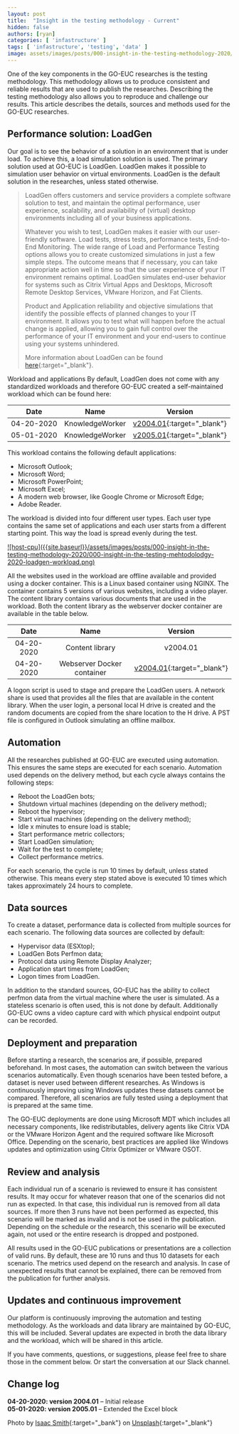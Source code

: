 ```yaml
---
layout: post
title:  "Insight in the testing methodology - Current"
hidden: false
authors: [ryan]
categories: [ 'infastructure' ]
tags: [ 'infastructure', 'testing', 'data' ]
image: assets/images/posts/000-insight-in-the-testing-methodology-2020/000-insight-in-the-testing-mehtodolodgy-2020-feature-image.png
---
```

One of the key components in the GO-EUC researches is the testing methodology. This methodology allows us to produce consistent and reliable results that are used to publish the researches. Describing the testing methodology also allows you to reproduce and challenge our results. This article describes the details, sources and methods used for the GO-EUC researches. 

## Performance solution: LoadGen
Our goal is to see the behavior of a solution in an environment that is under load. To achieve this, a load simulation solution is used. The primary solution used at GO-EUC is LoadGen. LoadGen makes it possible to simulation user behavior on virtual environments. LoadGen is the default solution in the researches, unless stated otherwise.

> LoadGen offers customers and service providers a complete software solution to test, and maintain the optimal performance, user experience, scalability, and availability of (virtual) desktop environments including all of your business applications. 
> 
> Whatever you wish to test, LoadGen makes it easier with our user-friendly software. Load tests, stress tests, performance tests, End-to-End Monitoring. The wide range of Load and Performance Testing options allows you to create customized simulations in just a few simple steps. The outcome means that if necessary, you can take appropriate action well in time so that the user experience of your IT environment remains optimal. LoadGen simulates end-user behavior for systems such as Citrix Virtual Apps and Desktops, Microsoft Remote Desktop Services, VMware Horizon, and Fat Clients. 
> 
> Product and Application reliability and objective simulations that identify the possible effects of planned changes to your IT environment. It allows you to test what will happen before the actual change is applied, allowing you to gain full control over the performance of your IT environment and your end-users to continue using your systems unhindered.
>
> More information about LoadGen can be found [here](https://www.loadgen.com){:target="_blank"}.

Workload and applications
By default, LoadGen does not come with any standardized workloads and therefore GO-EUC created a self-maintained workload which can be found here:

| Date       | Name            | Version  |
| :--------: | :-------------: | :------: |
| 04-20-2020 | KnowledgeWorker | [v2004.01](https://github.com/GO-EUC/go-euc-workloads/blob/master/KnowledgeWorker_v2004.1.lgs){:target="_blank"} | 
| 05-01-2020 | KnowledgeWorker | [v2005.01](https://github.com/GO-EUC/go-euc-workloads/blob/master/KnowledgeWorker_v2005.1.lgs){:target="_blank"} |

This workload contains the following default applications:

  * Microsoft Outlook;
  * Microsoft Word;
  * Microsoft PowerPoint;
  * Microsoft Excel;
  * A modern web browser, like Google Chrome or Microsoft Edge;
  * Adobe Reader.

The workload is divided into four different user types. Each user type contains the same set of applications and each user starts from a different starting point. This way the load is spread evenly during the test. 

<a href="{{site.baseurl}}/assets/images/posts/000-insight-in-the-testing-methodology-2020/000-insight-in-the-testing-mehtodolodgy-2020-loadgen-workload.png" data-lightbox="host-cpu">
 ![host-cpu]({{site.baseurl}}/assets/images/posts/000-insight-in-the-testing-methodology-2020/000-insight-in-the-testing-mehtodolodgy-2020-loadgen-workload.png)
</a>

All the websites used in the workload are offline available and provided using a docker container. This is a Linux based container using NGINX. The container contains 5 versions of various websites, including a video player. The content library contains various documents that are used in the workload. Both the content library as the webserver docker container are available in the table below.


| Date       | Name                       | Version  |
| :--------: | :------------------------: | :------: |
| 04-20-2020 | Content library            | v2004.01 | 
| 04-20-2020 | Webserver Docker container | [v2004.01](https://hub.docker.com/r/goeuc/webserver){:target="_blank"} |

A logon script is used to stage and prepare the LoadGen users. A network share is used that provides all the files that are available in the content library. When the user login, a personal local H drive is created and the random documents are copied from the share location to the H drive. A PST file is configured in Outlook simulating an offline mailbox.

## Automation
All the researches published at GO-EUC are executed using automation. This ensures the same steps are executed for each scenario. Automation used depends on the delivery method, but each cycle always contains the following steps:

  * Reboot the LoadGen bots;
  * Shutdown virtual machines (depending on the delivery method);
  * Reboot the hypervisor;
  * Start virtual machines (depending on the delivery method);
  * Idle x minutes to ensure load is stable;
  * Start performance metric collectors;
  * Start LoadGen simulation;
  * Wait for the test to complete;
  * Collect performance metrics.

For each scenario, the cycle is run 10 times by default, unless stated otherwise. This means every step stated above is executed 10 times which takes approximately 24 hours to complete.

## Data sources
To create a dataset, performance data is collected from multiple sources for each scenario. The following data sources are collected by default:

  * Hypervisor data (ESXtop);
  * LoadGen Bots Perfmon data;
  * Protocol data using Remote Display Analyzer;
  * Application start times from LoadGen;
  * Logon times from LoadGen.

In addition to the standard sources, GO-EUC has the ability to collect perfmon data from the virtual machine where the user is simulated. As a stateless scenario is often used, this is not done by default. Additionally GO-EUC owns a video capture card with which physical endpoint output can be recorded.

## Deployment and preparation
Before starting a research, the scenarios are, if possible, prepared beforehand. In most cases, the automation can switch between the various scenarios automatically. Even though scenarios have been tested before, a dataset is never used between different researches. As Windows is continuously improving using Windows updates these datasets cannot be compared. Therefore, all scenarios are fully tested using a deployment that is prepared at the same time.

The GO-EUC deployments are done using Microsoft MDT which includes all necessary components, like redistributables, delivery agents like Citrix VDA or the VMware Horizon Agent and the required software like Microsoft Office. Depending on the scenario, best practices are applied like Windows updates and optimization using Citrix Optimizer or VMware OSOT.

## Review and analysis
Each individual run of a scenario is reviewed to ensure it has consistent results. It may occur for whatever reason that one of the scenarios did not run as expected. In that case, this individual run is removed from all data sources. If more then 3 runs have not been performed as expected, this scenario will be marked as invalid and is not be used in the publication. Depending on the schedule or the research, this scenario will be executed again, not used or the entire research is dropped and postponed.

All results used in the GO-EUC publications or presentations are a collection of valid runs. By default, these are 10 runs and thus 10 datasets for each scenario. The metrics used depend on the research and analysis. In case of unexpected results that cannot be explained, there can be removed from the publication for further analysis.

## Updates and continuous improvement
Our platform is continuously improving the automation and testing methodology. As the workloads and data library are maintained by GO-EUC, this will be included. Several updates are expected in broth the data library and the workload, which will be shared in this article.

If you have comments, questions, or suggestions, please feel free to share those in the comment below. Or start the conversation at our Slack channel.

## Change log
<b>04-20-2020: version 2004.01</b> – Initial release
<br>
<b>05-01-2020: version 2005.01</b> – Extended the Excel block

Photo by [Isaac Smith](https://unsplash.com/@isaacmsmith?utm_source=unsplash&utm_medium=referral&utm_content=creditCopyText){:target="_bank"} on [Unsplash](https://unsplash.com/s/photos/measure?utm_source=unsplash&utm_medium=referral&utm_content=creditCopyText){:target="_blank"}
